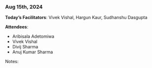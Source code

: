 ### Aug 15th, 2024

**Today’s Facilitators**: Vivek Vishal, Hargun Kaur, Sudhanshu Dasgupta


**Attendees**: 
- Aribisala Adetomiwa
- Vivek Vishal
- Divij Sharma
- Anuj Kumar Sharma 




Notes:
